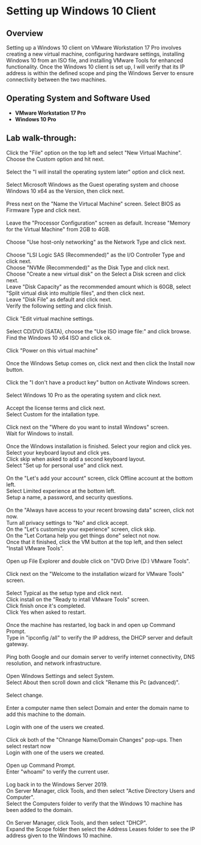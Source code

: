 <h1>Setting up Windows 10 Client</h1>

<h2>Overview</h2>
Setting up a Windows 10 client on VMware Workstation 17 Pro involves creating a new virtual machine, configuring hardware settings, installing Windows 10 from an ISO file, and installing VMware Tools for enhanced functionality. Once the Windows 10 client is set up, I will verify that its IP address is within the defined scope and ping the Windows Server to ensure connectivity between the two machines.
<br />


<h2>Operating System and Software Used</h2>

- <b>VMware Workstation 17 Pro</b>
- <b>Windows 10 Pro</b> 

<h2>Lab walk-through:</h2>

<p align="left">
Click the "File" option on the top left and select "New Virtual Machine". Choose the Custom option and hit next.<br/>
<img src="https://i.imgur.com/L7q5mZ5.png" height="0%" width="60%"/>
<br />
<br />
Select the "I will install the operating system later" option and click next.<br/>
<img src="https://i.imgur.com/nEopp5i.png" height="0%" width="60%"/>
<br />
<br />
Select Microsoft Windows as the Guest operating system and choose Windows 10 x64 as the Version, then click next.<br/>
<img src="https://i.imgur.com/Ade2pz5.png" height="0%" width="60%"/>
<br />
<br />
Press next on the "Name the Virtucal Machine" screen. Select BIOS as Firmware Type and click next.<br/>
<img src="https://i.imgur.com/fhKOpZM.png" height="0%" width="60%"/>
<br />
<br />
Leave the "Processor Configuration" screen as default. Increase "Memory for the Virtual Machine" from 2GB to 4GB.<br/>
<img src="https://i.imgur.com/8sk9Rz1.png" height="0%" width="60%"/>
<br />
<br />
Choose "Use host-only networking" as the Network Type and click next.<br/>
<img src="https://i.imgur.com/zbfRFgu.png" height="0%" width="60%"/>
<br />
<br />
Choose "LSI Logic SAS (Recommended)" as the I/O Controller Type and click next.<br/>
Choose "NVMe (Recommended)" as the Disk Type and click next.<br/>
Choose "Create a new virtual disk" on the Select a Disk screen and click next.<br/>
Leave "Disk Capacity" as the recommended amount which is 60GB, select "Split virtual disk into multiple files", and then click next.<br/>
Leave "Disk File" as default and click next.<br/>
Verify the following setting and click finish.<br/>
<img src="https://i.imgur.com/2Wv2G3f.png" height="0%" width="60%"/>
<br />
<br />
Click "Edit virtual machine settings.<br/>
<img src="https://i.imgur.com/90vIvfl.png" height="0%" width="60%"/>
<br />
<br />
Select CD/DVD (SATA), choose the "Use ISO image file:" and click browse. Find the Windows 10 x64 ISO and click ok.<br/>
<img src="https://i.imgur.com/lHNYyCi.png" height="0%" width="60%"/>
<br />
<br />
Click "Power on this virtual machine"<br/>
<img src="https://i.imgur.com/V7A1oMr.png" height="0%" width="60%"/>
<br />
<br />
Once the Windows Setup comes on, click next and then click the Install now button.<br/>
<img src="https://i.imgur.com/GStu1pS.png" height="0%" width="60%"/>
<br />
<br />
Click the "I don't have a product key" button on Activate Windows screen.<br/>
<img src="https://i.imgur.com/pmeJ2Fs.png" height="0%" width="60%"/>
<br />
<br />
Select Windows 10 Pro as the operating system and click next.<br/>
<img src="https://i.imgur.com/omuGfm9.png" height="0%" width="60%"/>
<br />
<br />
Accept the license terms and click next.<br/>
Select Custom for the intallation type.<br/>
<img src="https://i.imgur.com/WaqQ5bb.png" height="0%" width="60%"/>
<br />
<br />
Click next on the "Where do you want to install Windows" screen.<br/>
Wait for Windows to install.<br/>
<img src="https://i.imgur.com/64s8CIb.png" height="0%" width="60%"/>
<br />
<br />
Once the Windows installation is finished. Select your region and click yes.<br/>
Select your keyboard layout and click yes.<br/>
Click skip when asked to add a second keyboard layout.<br/>
Select "Set up for personal use" and click next.<br/>
<img src="https://i.imgur.com/hxwMCEP.png" height="0%" width="60%"/>
<br />
<br />
On the "Let's add your account" screen, click Offline account at the bottom left.<br/>
Select Limited experience at the bottom left.<br/>
Setup a name, a password, and security questions.<br/>
<img src="https://i.imgur.com/sbrRFJS.png" height="0%" width="60%"/>
<br />
<br />
On the "Always have access to your recent browsing data" screen, click not now.<br/>
Turn all privacy settings to "No" and click accept.<br/>
On the "Let's customize your experience" screen, click skip.<br/>
On the "Let Cortana help you get things done" select not now.<br/>
Once that it finished, click the VM button at the top left, and then select "Install VMware Tools".<br/>
<img src="https://i.imgur.com/MxCbAYF.png" height="0%" width="60%"/>
<br />
<br />
Open up File Explorer and double click on "DVD Drive (D:) VMware Tools".<br/>
<img src="https://i.imgur.com/KejSXVz.png" height="0%" width="60%"/>
<br />
<br />
Click next on the "Welcome to the installation wizard for VMware Tools" screen.<br/>
<img src="https://i.imgur.com/10Dvy2t.png" height="0%" width="60%"/>
<br />
<br />
Select Typical as the setup type and click next.<br/>
Click install on the "Ready to intall VMware Tools" screen.<br/>
Click finish once it's completed.<br/>
Click Yes when asked to restart.<br/>
<img src="https://i.imgur.com/qp5Qslw.png" height="0%" width="60%"/>
<br />
<br />
Once the machine has restarted, log back in and open up Command Prompt.<br/>
Type in "ipconfig /all" to verify the IP address, the DHCP server and default gateway.<br/>
<img src="https://i.imgur.com/lFJJcnk.png" height="0%" width="60%"/>
<br />
<br />
Ping both Google and our domain server to verify internet connectivity, DNS resolution, and network infrastructure.<br/>
<img src="https://i.imgur.com/6EA48JC.png" height="0%" width="60%"/>
<br />
<br />
Open Windows Settings and select System.<br/>
Select About then scroll down and click "Rename this Pc (advanced)".<br/>
<img src="https://i.imgur.com/bhvbJrc.png" height="0%" width="60%"/>
<br />
<br />
Select change.<br/>
<img src="https://i.imgur.com/ZMHaf5L.png" height="0%" width="60%"/>
<br />
<br />
Enter a computer name then select Domain and enter the domain name to add this machine to the domain.<br/>
<img src="https://i.imgur.com/x8Td4Go.png" height="0%" width="60%"/>
<br />
<br />
Login with one of the users we created.<br/>
<img src="https://i.imgur.com/CqalDIv.png" height="0%" width="60%"/>
<br />
<br />
Click ok both of the "Chnange Name/Domain Changes" pop-ups. Then select restart now<br/>
Login with one of the users we created.<br/>
<img src="https://i.imgur.com/yB72BHm.png" height="0%" width="60%"/>
<br />
<br />
Open up Command Prompt.<br/>
Enter "whoami" to verify the current user.<br/>
<img src="https://i.imgur.com/tLdlU0t.png" height="0%" width="60%"/>
<br />
<br />
Log back in to the Windows Server 2019.<br/>
On Server Manager, click Tools, and then select "Active Directory Users and Computer".<br/>
Select the Computers folder to verify that the Windows 10 machine has been added to the domain.<br/>
<img src="https://i.imgur.com/aZQmD63.png" height="0%" width="60%"/>
<br />
<br />
On Server Manager, click Tools, and then select "DHCP".<br/>
Expand the Scope folder then select the Address Leases folder to see the IP address given to the Windows 10 machine.<br/>
<img src="https://i.imgur.com/bPYxu3s.png" height="0%" width="60%"/>
<br />
<br />
</p>
